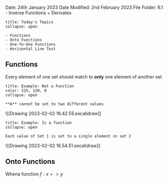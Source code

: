 Date: 24th January 2023
Date Modified: 2nd February 2023
File Folder: 6.1 - Inverse Functions + Derivates

```ad-abstract
title: Today's Topics
collapse: open

- Functions
- Onto Functions
- One-To-One Functions
- Horizontal Line Test

```

## Functions

Every element of one set should match to **only** one element of another set

```ad-info
title: Example: Not a Function
color: 225, 120, 0
collapse: open

**A** cannot be set to two different values

```
![[Drawing 2023-02-02 16.42.55.excalidraw]]

```ad-info
title: Example: Is a function
collapse: open

Each value of Set 1 is set to a single element in set 2

```
![[Drawing 2023-02-02 16.54.51.excalidraw]]

## Onto Functions

Whena  function $f: x => y$ 

